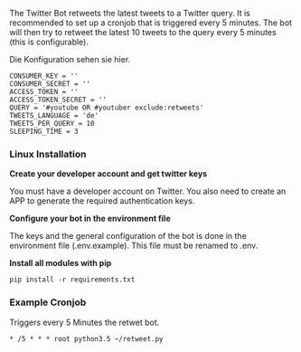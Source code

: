 The Twitter Bot retweets the latest tweets to a Twitter query. It is recommended to set up a cronjob that is triggered every 5 minutes. The bot will then try to retweet the latest 10 tweets to the query every 5 minutes (this is configurable).

Die Konfiguration sehen sie hier.

```
CONSUMER_KEY = ''
CONSUMER_SECRET = ''
ACCESS_TOKEN = ''
ACCESS_TOKEN_SECRET = ''
QUERY = '#youtube OR #youtuber exclude:retweets'
TWEETS_LANGUAGE = 'de'
TWEETS_PER_QUERY = 10
SLEEPING_TIME = 3
```

### Linux Installation

**Create your developer account and get twitter keys**

You must have a developer account on Twitter. You also need to create an APP to generate the required authentication keys.

**Configure your bot in the environment file**

The keys and the general configuration of the bot is done in the environment file (.env.example). This file must be renamed to .env.

**Install all modules with pip**

```
pip install -r requirements.txt
```

### Example Cronjob 
Triggers every 5 Minutes the retwet bot.

```
* /5 * * * root python3.5 ~/retweet.py
```
